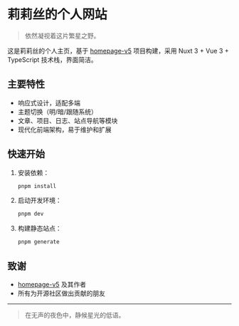 # 莉莉丝的个人网站

> 依然凝视着这片繁星之野。

这是莉莉丝的个人主页，基于 [homepage-v5](https://github.com/L33Z22L11/homepage-v5) 项目构建，采用 Nuxt 3 + Vue 3 + TypeScript 技术栈，界面简洁。

## 主要特性
- 响应式设计，适配多端
- 主题切换（明/暗/跟随系统）
- 文章、项目、日志、站点导航等模块
- 现代化前端架构，易于维护和扩展

## 快速开始

1. 安装依赖：
   ```bash
   pnpm install
   ```
2. 启动开发环境：
   ```bash
   pnpm dev
   ```
3. 构建静态站点：
   ```bash
   pnpm generate
   ```

## 致谢
- [homepage-v5](https://github.com/L33Z22L11/homepage-v5) 及其作者
- 所有为开源社区做出贡献的朋友

---

> 在无声的夜色中，静候星光的低语。
